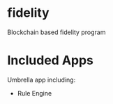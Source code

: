 # fidelity
Blockchain based fidelity program

# Included Apps

Umbrella app including:

- Rule Engine